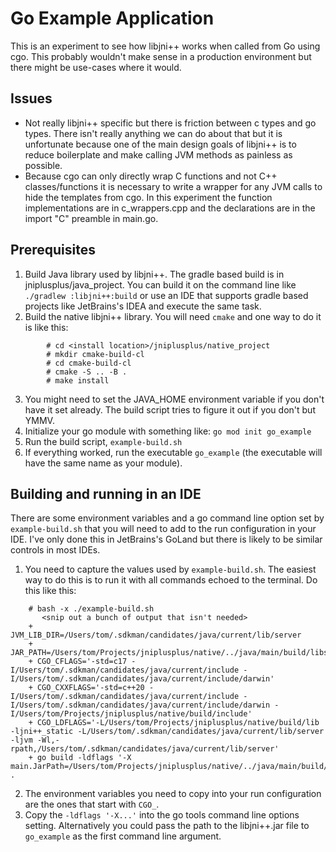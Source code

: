# Go Example Application

This is an experiment to see how libjni++ works when called from Go using cgo.  This
probably wouldn't make sense in a production environment but there might be use-cases
where it would.  

## Issues

* Not really libjni++ specific but there is friction between c types and go types.
  There isn't really anything we can do about that but it is unfortunate because one
  of the main design goals of libjni++ is to reduce boilerplate and make calling JVM 
  methods as painless as possible.
* Because cgo can only directly wrap C functions and not C++ classes/functions it is 
  necessary to write a wrapper for any JVM calls to hide the templates from cgo.  In
  this experiment the function implementations are in c_wrappers.cpp and the declarations
  are in the import "C" preamble in main.go.

## Prerequisites

1. Build Java library used by libjni++.  The gradle based build is in jniplusplus/java_project.
   You can build it on the command line like `./gradlew :libjni++:build` or use an IDE that
   supports gradle based projects like JetBrains's IDEA and execute the same task.
2. Build the native libjni++ library.  You will need `cmake` and one way to do it is
   like this:
```shell
        # cd <install location>/jniplusplus/native_project
        # mkdir cmake-build-cl
        # cd cmake-build-cl
        # cmake -S .. -B .
        # make install
```
3. You might need to set the JAVA_HOME environment variable if you don't have it set 
   already.  The build script tries to figure it out if you don't but YMMV.
4. Initialize your go module with something like: `go mod init go_example`
5. Run the build script, `example-build.sh`
6. If everything worked, run the executable `go_example` (the executable will have the same 
name as your module).

## Building and running in an IDE

There are some environment variables and a go command line option set by 
`example-build.sh` that you will need to add to the run configuration in your 
IDE.  I've only done this in JetBrains's GoLand but there is likely to be 
similar controls in most IDEs.

1. You need to capture the values used by `example-build.sh`.  The easiest way to 
   do this is to run it with all commands echoed to the terminal.  Do this like this:
```shell
    # bash -x ./example-build.sh
       <snip out a bunch of output that isn't needed>
    + JVM_LIB_DIR=/Users/tom/.sdkman/candidates/java/current/lib/server
    + JAR_PATH=/Users/tom/Projects/jniplusplus/native/../java/main/build/libs/libjni++.jar
    + CGO_CFLAGS='-std=c17 -I/Users/tom/.sdkman/candidates/java/current/include -I/Users/tom/.sdkman/candidates/java/current/include/darwin'
    + CGO_CXXFLAGS='-std=c++20 -I/Users/tom/.sdkman/candidates/java/current/include -I/Users/tom/.sdkman/candidates/java/current/include/darwin -I/Users/tom/Projects/jniplusplus/native/build/include'
    + CGO_LDFLAGS='-L/Users/tom/Projects/jniplusplus/native/build/lib -ljni++_static -L/Users/tom/.sdkman/candidates/java/current/lib/server -ljvm -Wl,-rpath,/Users/tom/.sdkman/candidates/java/current/lib/server'
    + go build -ldflags '-X main.JarPath=/Users/tom/Projects/jniplusplus/native/../java/main/build/libs/libjni++.jar' .
```
2. The environment  variables you need to copy into your run configuration are the ones that 
   start with `CGO_`.
3. Copy the `-ldflags '-X...'` into the go tools command line options setting.  Alternatively
   you could pass the path to the libjni++.jar file to `go_example` as the first command line 
   argument.
